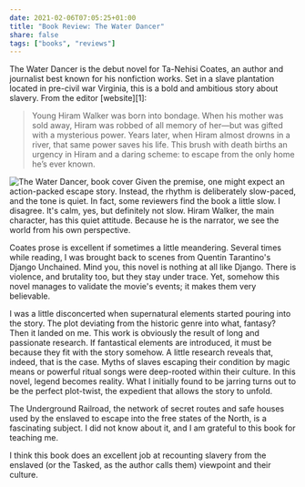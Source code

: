 ```yaml
---
date: 2021-02-06T07:05:25+01:00
title: "Book Review: The Water Dancer"
share: false
tags: ["books", "reviews"]
---
```

The Water Dancer is the debut novel for Ta-Nehisi Coates, an author and
journalist best known for his nonfiction works. Set in a slave plantation
located in pre-civil war Virginia, this is a bold and ambitious story about
slavery. From the editor [website][1]:

> Young Hiram Walker was born into bondage. When his mother was sold away,
> Hiram was robbed of all memory of her—but was gifted with a mysterious power.
> Years later, when Hiram almost drowns in a river, that same power saves his
> life. This brush with death births an urgency in Hiram and a daring scheme:
> to escape from the only home he’s ever known.

![The Water Dancer, book cover](/images/water_dancer_cover.jpg#right)
Given the premise, one might expect an action-packed escape story. Instead, the
rhythm is deliberately slow-paced, and the tone is quiet. In fact, some
reviewers find the book a little slow. I disagree. It's calm, yes, but
definitely not slow. Hiram Walker, the main character, has this quiet attitude.
Because he is the narrator, we see the world from his own perspective.

Coates prose is excellent if sometimes a little meandering. Several times while
reading, I was brought back to scenes from Quentin Tarantino's Django
Unchained. Mind you, this novel is nothing at all like Django. There is
violence, and brutality too, but they stay under trace. Yet, somehow this novel
manages to validate the movie's events; it makes them very believable.

I was a little disconcerted when supernatural elements started pouring into the
story. The plot deviating from the historic genre into what, fantasy? Then it
landed on me. This work is obviously the result of long and passionate
research. If fantastical elements are introduced, it must be because they fit
with the story somehow. A little research reveals that, indeed, that is the
case. Myths of slaves escaping their condition by magic means or powerful
ritual songs were deep-rooted within their culture. In this novel, legend
becomes reality. What I initially found to be jarring turns out to be the
perfect plot-twist, the expedient that allows the story to unfold.

The Underground Railroad, the network of secret routes and safe houses used by
the enslaved to escape into the free states of the North, is a fascinating
subject. I did not know about it, and I am grateful to this book for teaching
me.

I think this book does an excellent job at recounting slavery from the enslaved
(or the Tasked, as the author calls them) viewpoint and their culture.

